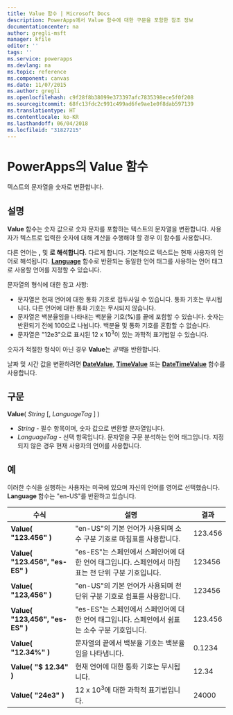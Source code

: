 ```yaml
---
title: Value 함수 | Microsoft Docs
description: PowerApps에서 Value 함수에 대한 구문을 포함한 참조 정보
documentationcenter: na
author: gregli-msft
manager: kfile
editor: ''
tags: ''
ms.service: powerapps
ms.devlang: na
ms.topic: reference
ms.component: canvas
ms.date: 11/07/2015
ms.author: gregli
ms.openlocfilehash: c9f28f8b38099e373397afc7835398ece5f0f208
ms.sourcegitcommit: 68fc13fdc2c991c499ad6fe9ae1e0f8dab597139
ms.translationtype: HT
ms.contentlocale: ko-KR
ms.lasthandoff: 06/04/2018
ms.locfileid: "31827215"
---
```

# <a name="value-function-in-powerapps"></a>PowerApps의 Value 함수
텍스트의 문자열을 숫자로 변환합니다.

## <a name="description"></a>설명
**Value** 함수는 숫자 값으로 숫자 문자를 포함하는 텍스트의 문자열을 변환합니다. 사용자가 텍스트로 입력한 숫자에 대해 계산을 수행해야 할 경우 이 함수를 사용합니다.

다른 언어는 **,**  및 **로 해석합니다.** 다르게 합니다.  기본적으로 텍스트는 현재 사용자의 언어로 해석됩니다.  **[Language](function-language.md)** 함수로 반환되는 동일한 언어 태그를 사용하는 언어 태그로 사용할 언어를 지정할 수 있습니다.

문자열의 형식에 대한 참고 사항:

* 문자열은 현재 언어에 대한 통화 기호로 접두사일 수 있습니다.  통화 기호는 무시됩니다.  다른 언어에 대한 통화 기호는 무시되지 않습니다.
* 문자열은 백분율임을 나타내는 백분율 기호(**%**)를 끝에 포함할 수 있습니다.  숫자는 반환되기 전에 100으로 나뉩니다.  백분율 및 통화 기호를 혼합할 수 없습니다.
* 문자열은 "12e3"으로 표시된 12 x 10<sup>3</sup>이 있는 과학적 표기법일 수 있습니다.

숫자가 적절한 형식이 아닌 경우 **Value**는 *공백*을 반환합니다.

날짜 및 시간 값을 변환하려면 [**DateValue**](function-datevalue-timevalue.md), [**TimeValue**](function-datevalue-timevalue.md) 또는 [**DateTimeValue**](function-datevalue-timevalue.md) 함수를 사용합니다.

## <a name="syntax"></a>구문
**Value**( *String* [, *LanguageTag* ] )

* *String* - 필수 항목이며, 숫자 값으로 변환할 문자열입니다.
* *LanguageTag* - 선택 항목입니다.  문자열을 구문 분석하는 언어 태그입니다.  지정되지 않은 경우 현재 사용자의 언어를 사용합니다.

## <a name="examples"></a>예
이러한 수식을 실행하는 사용자는 미국에 있으며 자신의 언어를 영어로 선택했습니다.  **Language** 함수는 "en-US"를 반환하고 있습니다.

| 수식 | 설명 | 결과 |
| --- | --- | --- |
| **Value( "123.456" )** |"en-US"의 기본 언어가 사용되며 소수 구분 기호로 마침표를 사용합니다. |123.456 |
| **Value( "123.456", "es-ES" )** |"es-ES"는 스페인에서 스페인어에 대한 언어 태그입니다.  스페인에서 마침표는 천 단위 구분 기호입니다. |123456 |
| **Value( "123,456" )** |"en-US"의 기본 언어가 사용되며 천 단위 구분 기호로 쉼표를 사용합니다. |123456 |
| **Value( "123,456", "es-ES" )** |"es-ES"는 스페인에서 스페인어에 대한 언어 태그입니다.  스페인에서 쉼표는 소수 구분 기호입니다. |123.456 |
| **Value( "12.34%" )** |문자열의 끝에서 백분율 기호는 백분율임을 나타냅니다. |0.1234 |
| **Value( "$ 12.34" )** |현재 언어에 대한 통화 기호는 무시됩니다. |12.34 |
| **Value( "24e3" )** |12 x 10<sup>3</sup>에 대한 과학적 표기법입니다. |24000 |

